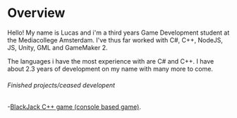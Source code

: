 # Overview

Hello! My name is Lucas and i'm a third years Game Development student at the Mediacollege Amsterdam.
I've thus far worked with C#, C++, NodeJS, JS, Unity, GML and GameMaker 2.

The languages i have the most experience with are C# and C++.
I have about 2.3 years of development on my name with many more to come.

###### Finished projects/ceased developent
-[BlackJack C++ game (console based game)](https://github.com/Shaw358/CardCPPGame/tree/master/CardGames).

